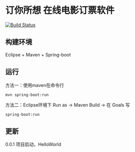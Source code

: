 # 订你所想 在线电影订票软件

[![Build Status](https://travis-ci.org/Kinpzz/movie-booking.svg?branch=master)](https://travis-ci.org/Kinpzz/movie-booking)

## 构建环境
Eclipse + Maven + Spring-boot

## 运行
方法一：使用maven在命令行
```
mvn spring-boot:run
```
方法二：Eclipse环境下
Run as -> Maven Build -> 在 Goals 写
```
spring-boot:run
```
## 更新
0.0.1 项目启动，HelloWorld
